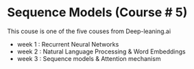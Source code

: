 # Sequence Models (Course # 5)
This couse is one of the five couses from Deep-leaning.ai
- week 1 : Recurrent Neural Networks
- week 2 : Natural Language Processing & Word Embeddings
- week 3 : Sequence models & Attention mechanism
